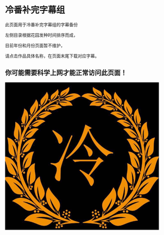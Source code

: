 # 冷番补完字幕组

此页面用于冷番补完字幕组的字幕备份

左侧目录根据花园发种时间排序而成，

目前年份和月份页面暂不维护，

请点击作品具体名称，在页面末尾下载对应字幕。

## 你可能需要科学上网才能正常访问此页面！

![](<.gitbook/assets/image (2).png>)
